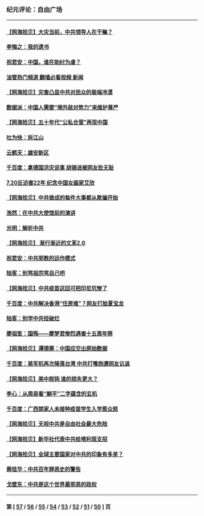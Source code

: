 ### 纪元评论：自由广场
---
#### [【网海拾贝】大灾当前，中共领导人在干嘛？](../../pages/nsc993/n13109560.md?07240330) 
#### [李悔之：我的遗书](../../pages/nsc993/n13109683.md?07240330) 
#### [祝君安：中国，谁在助纣为虐？](../../pages/nsc993/n13108255.md?07240330) 
#### [油管热门频道 翻墙必看视频 新闻](ok?07240330)
#### [【网海拾贝】灾害凸显中共对民众的极端冷漠](../../pages/nsc993/n13106600.md?07240330) 
#### [数据派：中国人需要“境外敌对势力”来维护尊严](../../pages/nsc993/n13106141.md?07240330) 
#### [【网海拾贝】五十年代“公私合营”再现中国](../../pages/nsc993/n13104069.md?07240330) 
#### [吐为快：拆江山](../../pages/nsc993/n13103889.md?07240330) 
#### [云鹤天：雄安新区](../../pages/nsc993/n13103872.md?07240330) 
#### [千百度：拿德国洪灾说事 胡锡进被网友批无耻](../../pages/nsc993/n13103798.md?07240330) 
#### [7.20反迫害22年 纪念中国女画家艾欣](../../pages/nsc993/n13100071.md?07240330) 
#### [【网海拾贝】中共做成的每件大事都从欺骗开始](../../pages/nsc993/n13101163.md?07240330) 
#### [浩然：在中共大使馆前的演讲](../../pages/nsc993/n13098467.md?07240330) 
#### [光明：解析中共](../../pages/nsc993/n13099934.md?07240330) 
#### [【网海拾贝】 渐行渐近的文革2.0](../../pages/nsc993/n13099588.md?07240330) 
#### [祝君安：中共邪教的运作模式](../../pages/nsc993/n13099456.md?07240330) 
#### [陆客：别骂祖宗骂自己吧](../../pages/nsc993/n13097813.md?07240330) 
#### [【网海拾贝】中共疫苗这回可把印尼坑惨了](../../pages/nsc993/n13096777.md?07240330) 
#### [千百度：中共解决香港“住房难”？网友打脸夏宝龙](../../pages/nsc993/n13096607.md?07240330) 
#### [陆客：别学中共捡破烂](../../pages/nsc993/n13096489.md?07240330) 
#### [廖祖笙：国殇——廖梦君惨烈遇害十五周年祭](../../pages/nsc993/n13096340.md?07240330) 
#### [【网海拾贝】谭德塞：中国应交出原始数据](../../pages/nsc993/n13095308.md?07240330) 
#### [千百度：美军机再次降落台湾 中共打嘴炮遭网友讥讽](../../pages/nsc993/n13095250.md?07240330) 
#### [【网海拾贝】美中脱钩 谁的损失更大？](../../pages/nsc993/n13093068.md?07240330) 
#### [李心：从周易看“躺平”二字蕴含的玄机](../../pages/nsc993/n13091424.md?07240330) 
#### [千百度：广西禁家人未接种疫苗学生入学惹众怒](../../pages/nsc993/n13090506.md?07240330) 
#### [【网海拾贝】无视中共是自由社会最大危险](../../pages/nsc993/n13089767.md?07240330) 
#### [【网海拾贝】新华社代表中共给塔利班支招](../../pages/nsc993/n13087892.md?07240330) 
#### [【网海拾贝】全球主要国家对中共的印象有多差？](../../pages/nsc993/n13085788.md?07240330) 
#### [蔡桂华：中共百年罪恶史的警告](../../pages/nsc993/n13085715.md?07240330) 
#### [戈壁东：中共是这个世界最邪恶的政权](../../pages/nsc993/n13085641.md?07240330) 

---
#### 第 [ [57](./57.md?07240330) / [56](./56.md?07240330) / [55](./55.md?07240330) / [54](./54.md?07240330) / [53](./53.md?07240330) / [52](./52.md?07240330) / [51](./51.md?07240330) / [50](./50.md?07240330) ] 页
